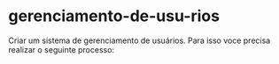 # gerenciamento-de-usu-rios
Criar um sistema de gerenciamento de usuários. Para isso voce precisa realizar o seguinte processo:
